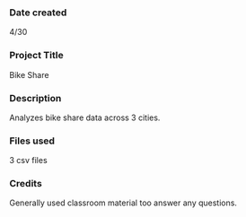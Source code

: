 ### Date created
4/30

### Project Title
Bike Share

### Description
Analyzes bike share data across 3 cities.

### Files used
3 csv files

### Credits
Generally used classroom material too answer any questions.
